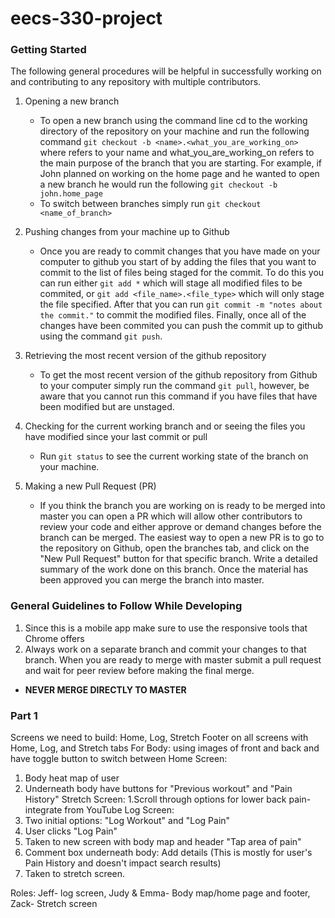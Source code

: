 # eecs-330-project

### Getting Started
The following general procedures will be helpful in successfully working on and contributing to any repository with multiple contributors.

1. Opening a new branch 
   * To open a new branch using the command line cd to the working directory of the repository on your machine and run the following command `git checkout -b <name>.<what_you_are_working_on>` where <name> refers to your name and what_you_are_working_on refers to the main purpose of the branch that you are starting. For example, if John planned on working on the home page and he wanted to open a new branch he would run the following  `git checkout -b john.home_page`
   * To switch between branches simply run `git checkout <name_of_branch>`
  
2. Pushing changes from your machine up to Github 
   * Once you are ready to commit changes that you have made on your computer to github you start of by adding the files that you want to commit to the list of files being staged for the commit. To do this you can run either `git add *` which will stage all modified files to be commited, or `git add <file_name>.<file_type>` which will only stage the file specified. After that you can run `git commit -m "notes about the commit."` to commit the modified files. Finally, once all of the changes have been commited you can push the commit up to github using the command `git push`.
   
3. Retrieving the most recent version of the github repository
   * To get the most recent version of the github repository from Github to your computer simply run the command `git pull`, however, be aware that you cannot run this command if you have files that have been modified but are unstaged.
   
4. Checking for the current working branch and or seeing the files you have modified since your last commit or pull
   * Run `git status` to see the current working state of the branch on your machine. 
   
5. Making a new Pull Request (PR)
   * If you think the branch you are working on is ready to be merged into master you can open a PR which will allow other contributors to review your code and either approve or demand changes before the branch can be merged. The easiest way to open a new PR is to go to the repository on Github, open the branches tab, and click on the "New Pull Request" button for that specific branch. Write a detailed summary of the work done on this branch. Once the material has been approved you can merge the branch into master. 

### General Guidelines to Follow While Developing
1. Since this is a mobile app make sure to use the responsive tools that Chrome offers
2. Always work on a separate branch and commit your changes to that branch. When you are ready to merge with master submit a pull request and wait for peer review before making the final merge.
  * **NEVER MERGE DIRECTLY TO MASTER**


### Part 1
Screens we need to build: Home, Log, Stretch
Footer on all screens with Home, Log, and Stretch tabs
For Body: using images of front and back and have toggle button to switch between
Home Screen:
  1. Body heat map of user
  2. Underneath body have buttons for "Previous workout" and "Pain History"
Stretch Screen:
  1.Scroll through options for lower back pain- integrate from YouTube
Log Screen:
  1. Two initial options: "Log Workout" and "Log Pain"
  2. User clicks "Log Pain"
  3. Taken to new screen with body map and header "Tap area of pain"
  4. Comment box underneath body: Add details (This is mostly for user's Pain History and doesn't impact search results)
  5. Taken to stretch screen.

Roles: Jeff- log screen, Judy & Emma- Body map/home page and footer, Zack- Stretch screen
